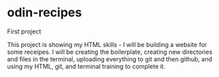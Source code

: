 # odin-recipes
First project

This project is showing my HTML skills - I will be building
a website for some receipes. I will be creating the boilerplate,
creating new directories and files in the terminal, uploading 
everything to git and then github, and using my HTML, git, and
terminal training to complete it.